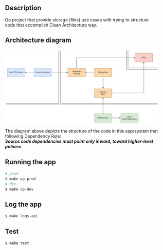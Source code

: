 ## Description

Go project that provide storage (files) use cases with trying to structure code that accomplish Clean Architecture way.

## Architecture diagram

![architecture diagram](https://github.com/aryyawijaya/go-storage-with-clean-arch/blob/main/architecture_diagram.png)

The diagram above depicts the structure of the code in this app/system that following Dependency Rule:\
***Source code dependencies must point only inward, toward higher-level policies***

## Running the app

```bash
# prod
$ make up-prod
# dev
$ make up-dev
```

## Log the app

```bash
$ make logs-api
```

## Test

```bash
$ make test
```